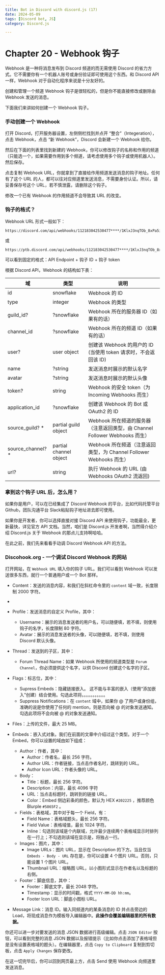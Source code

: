 ```yaml
---
title: Bot in Discord with discord.js (17)
date: 2024-05-09
tags: [Discord bot, JS]
category: Discord.js

---
```


# Chapter 20 - Webhook 钩子

Webhook 是一种将消息发布到 Discord 频道的而无需使用 Discord 的省力方式。它不需要你有一个机器人账号或身份验证即可使用这个东西。和 Discord API 一样，Webhook 对于自动化程序来说是十分友好的。

创建和管理一个频道 Webhook 钩子是很轻松的，但是你不能直接修改或删除由 Webhook 发送的消息。

下面我们来讲如何创建一个 Webhook 钩子。

### 手动创建一个 Webhook

打开 Discord，打开服务器设置，左侧侧栏找到并点开 “整合”（Integeration），点击 Webhook，点击 “新 Webhook”，Discord 会新建一个 Webhook 给你。

然后在下面的列表里找到新建的 Webhook，你可以修改钩子的名称和作用的频道（只能选一个，如果需要作用到多个频道，请考虑使用多个钩子或使用机器人）。然后保存。

点击复制 Webhook URL，你就拿到了直接给作用频道发送消息的钩子地址。任何有了这个 URL 的人，都可以往对应频道里发送消息，不需要身份认证。所以，请妥善保存号这个 URL，若不慎泄露，请删除这个钩子。

修改一个已有 Webhook 的作用频道不会导致其 URL 的改变。

### 钩子的格式？

Webhook URL 形式一般如下：
```
https://discord.com/api/webhooks/112183042530477****/1KlxJ3nqTOb_8xPa5iPulgAUz1cX9XcZ157iJGQmiuP8Uqwr****_aeSj0z2pYp****
```
或
```
https://ptb.discord.com/api/webhooks/112183042530477****/1KlxJ3nqTOb_8xPa5iPulgAUz1cX9XcZ157iJGQmiuP8Uqwr****_aeSj0z2pYp****
```

可以看到固定的格式：API Endpoint + 钩子 ID + 钩子 token

根据 Discord API，Webhook 的结构如下表：

| 域 | 类型 | 说明 |
|---|---|---|
| id | snowflake | Webhook 的 ID |
| type | integer | Webhook 的类型 |
| guild\_id? | ?snowflake | Webhook 所在的服务器 ID（如果有的话） |
| channel\_id | ?snowflake | Webhook 所在的频道 ID（如果有的话） |
| user? | user object | 创建该 Webhook 的用户的 ID \(当使用 token 请求时，不会返回该 ID\) |
| name | ?string | 发送消息时展示的默认名字 |
| avatar | ?string | 发送消息时展示的默认头像 |
| token? | string | Webhook 的安全 token（为 Incoming Webhooks 而生） |
| application\_id | ?snowflake | 创建该 Webhook 的 Bot 或 OAuth2 的 ID |
| source\_guild? \* | partial guild object | Webhook 所在频道的服务器（注意返回类型，由 Channel Follower Webhooks 而生） |
| source\_channel? \* | partial channel object | Webhook 所在频道（注意返回类型，为 Channel Follower Webhooks 而生） |
| url? | string | 执行 Webhook 的 URL \(由 Webhooks OAuth2 流返回\) |

### 拿到这个钩子 URL 后，怎么用？

如果你是用户，可以在已经集成了 Discord Webhook 的平台，比如代码托管平台 Github，团队沟通平台 Slack粘贴钩子地址进去即可使用。

如果你是开发者，你可以选择直接对接 Discord API 来使用钩子，功能最全，更新最快，详见官方 API 文档。当然，咱们是 Discord.js 开发者啊，当然得介绍介绍 Discord.js 关于 Webhook 的那点儿支持啊哈哈。

在此之前，我们先来看看手动调 Discord Webhook API 的方法。

### Discohook.org - 一个调试 Discord Webhook 的网站

打开网站，在 `Webhook URL` 填入你的钩子 URL。我们可以看到 Webhook 可以发送很多东西，就行一个普通用户或一个 Bot 那样。

- Content：发送的消息内容，和我们在斜杠命令里的 `content` 域一致，长度限制 2000 字符。
- 
- Profile：发送消息的自定义 Profile，其中：
	- Username：展示的消息发送者的用户名，可以随便填，若不填，则使用钩子的名字，长度限制 80 字符。
	- Avatar：展示的消息发送者的头像，可以随便填，若不填，则使用 Discord 默认头像。

- Thread：发送到的子区，其中：
	- Forum Thread Name：如果 Webhook 所使用的频道类型是 `Forum Channel`，你必须提供这个名字，以供 Discord 创建这个名字的子区。

- Flags：标志位，其中：
	- Supress Embeds：隐藏链接嵌入。 这不能与丰富的嵌入（使用“添加嵌入”创建）结合使用。勾选此项将。。。。。。。。。。。
	- Suppress Notifications：在 `content` 域中，如果你 @ 了用户或身份组，准确的说是你使用了任何的 mention，则是否向被 @ 的对象发送通知。勾选此项将不会向被 @ 的对象发送通知。

- Files：上传的文件，最大 25 MB。

- Embeds：嵌入式对象。我们在前面的文章中介绍过这个类型。对于一个 Embed，你可以设置的域由如下组成：
	- Author：作者，其中：
		- Author：作者名，最长 256 字符。
		- Author URL：作者链接，当点击作者名时，跳转到的 URL。
		- Author Icon URL：作者头像的 URL。
	- Body：
		- Title：标题，最长 256 字符。
		- Description：内容，最长 4096 字符
		- URL：当点击标题时，跳转到的链接 URL。
		- Color：Embed 侧边彩条的颜色，默认为 HEX `#202225` ，推荐颜色 Blurple `#5865F2` 。
	- Fields：表格域，其中对于每一个 Field，有：
		- Field Name：表格域题头，最长 256 字符。
		- Field Value：表格域值，最长 1024 字符。
		- Inline：勾选则该域是个内联域，允许最少连续两个表格域显示时排列在一行上；不勾选则该域在显示是，将独占一行。
	- Images：图片，其中：
		- Image URLs：图片 URL，显示在 Description 的下方。当且仅当 `Embeds - Body - URL` 存在是，你可以设置 4 个图片 URL。否则，只能设置 1 个图片 URL。
		- Thumbnail URL：缩略图 URL，以小图形式显示在作者名以及标题的右侧。
	- Footer：脚底信息，其中：
		- Footer：脚底文字，最长 2048 字符。
		- Timestamp：显示的时间戳，格式 `YYYY-MM-DD hh:mm`。
		- Footer Icon URL：脚底小图标 URL。

- Message Link：消息 ID。输入同频道内的某条消息的 ID 并点击旁边的 Load，将现成消息作为模板导入编辑器中。**此操作会覆盖编辑器里的所有数据。**

你还可以进一步对要发送的消息 JSON 数据进行高级编辑。点击 `JSON Editor` 按钮，可以看到完整的消息 JSON 数据以及报错提示（比如你点击添加了表格域但是没有设置表格域的题头）。在编辑器里，点击 `Copy to Clipboard` 复制到剪切板，点击 `Apply Changes` 保存更改。

在这一切完毕后，你可以回到网页最上方，点击 Send 使用 Webhook 向频道里发送消息。

